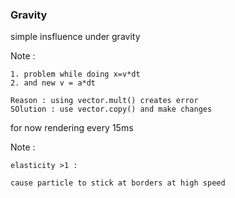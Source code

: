 ### Gravity

simple insfluence under gravity

Note :

    1. problem while doing x=v*dt
    2. and new v = a*dt

    Reason : using vector.mult() creates error
    SOlution : use vector.copy() and make changes

for now rendering every 15ms

Note :

    elasticity >1 :

    cause particle to stick at borders at high speed
